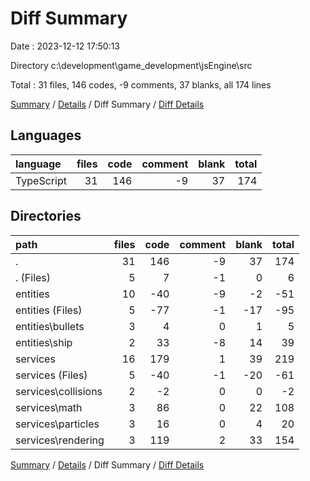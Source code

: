 # Diff Summary

Date : 2023-12-12 17:50:13

Directory c:\\development\\game_development\\jsEngine\\src

Total : 31 files,  146 codes, -9 comments, 37 blanks, all 174 lines

[Summary](results.md) / [Details](details.md) / Diff Summary / [Diff Details](diff-details.md)

## Languages
| language | files | code | comment | blank | total |
| :--- | ---: | ---: | ---: | ---: | ---: |
| TypeScript | 31 | 146 | -9 | 37 | 174 |

## Directories
| path | files | code | comment | blank | total |
| :--- | ---: | ---: | ---: | ---: | ---: |
| . | 31 | 146 | -9 | 37 | 174 |
| . (Files) | 5 | 7 | -1 | 0 | 6 |
| entities | 10 | -40 | -9 | -2 | -51 |
| entities (Files) | 5 | -77 | -1 | -17 | -95 |
| entities\\bullets | 3 | 4 | 0 | 1 | 5 |
| entities\\ship | 2 | 33 | -8 | 14 | 39 |
| services | 16 | 179 | 1 | 39 | 219 |
| services (Files) | 5 | -40 | -1 | -20 | -61 |
| services\\collisions | 2 | -2 | 0 | 0 | -2 |
| services\\math | 3 | 86 | 0 | 22 | 108 |
| services\\particles | 3 | 16 | 0 | 4 | 20 |
| services\\rendering | 3 | 119 | 2 | 33 | 154 |

[Summary](results.md) / [Details](details.md) / Diff Summary / [Diff Details](diff-details.md)